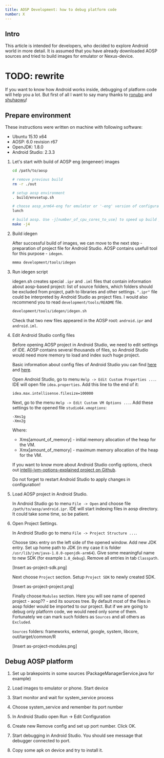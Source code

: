 ```yaml
---
title: AOSP Development: how to debug platform code
number: X
---
```


## Intro

This article is intended for developers, who decided to explore Android world
in more detail. It is assumed that you have already downloaded AOSP sources
and tried to build images for emulator or Nexus-device. 

# TODO: rewrite
If you want to know
how Android works inside, debugging of platform code will help you a lot.
But first of all I want to say many thanks to [ronubo][ronubo-site] and
[shuhaowu][shuhaowu-site]!

## Prepare environment

These instructions were written on machine with following software:

- Ubuntu 15.10 x64
- AOSP: 6.0 revision r67
- OpenJDK: 1.8.0
- Android Studio: 2.3.3

1. Let's start with build of AOSP eng (engeneer) images

    ``` bash
    cd /path/to/aosp

    # remove previous build
    rm -r ./out

    # setup aosp environment
    . build/envsetup.sh

    # choose aosp_arm64-eng for emulator or '-eng' version of configuration of your device
    lunch

    # build aosp. Use -j[number_of_cpu_cores_to_use] to speed up build process.
    make -j4
    ```

2. Build idegen

    After successful build of images, we can move to the next step - preparation of
    project file for Android Studio. AOSP contains usefull tool for this purpose - `idegen`.

    ``` bash
    mmma development/tools/idegen
    ```

3. Run idegen script

    idegen.sh creates special `.ipr` and `.iml` files that contain information
    about aosp-based project: list of source folders, which folders should be excluded
    from project, path to libraries and other settings. `".ipr"` file could be interpreted by
    Android Studio as project files. I would also recommend you to read
    `development/tools/README` file.

    ``` bash
    development/tools/idegen/idegen.sh
    ```

    Check that two new files appeared in the AOSP root: `android.ipr` and `android.iml`.

4. Edit Android Studio config files

    Before opening AOSP project in Android Studio, we need to edit settings of IDE.
    AOSP contains several thousands of files, so Android Studio would need more memory
    to load and index such huge project.

    Basic information about config files of Android Studio you can find [here][google-as-config]
    and [here][intellij-as-config].

    Open Android Studio, go to menu `Help -> Edit Custom Properties ...`. IDE will open file
    `idea.properties`. Add this line to the end of it:

    ```
    idea.max.intellisense.filesize=100000
    ```

    Next, go to the menu `Help -> Edit Custom VM Options ...`. Add these settings to the opened
    file `studio64.vmoptions`:

    ```
    -Xms1g
    -Xmx2g
    ```

    Where:

     - Xms[amount_of_memory] - initial memory allocation of the heap for the VM.
     - Xmx[amount_of_memory] - maximum memory allocation of the heap for the VM.

    If you want to know more about Android Studio config options, check out
    [intellij-jvm-options-explained project on Github][jvm-opts-explained].

    Do not forget to restart Android Studio to apply changes in configuration!

5. Load AOSP project in Android Studio.

    In Android Studio go to menu `File -> Open` and choose file `/path/to/aosp/android.ipr`.
    IDE will start indexing files in aosp directory. It could take some time, so be patient.

6. Open Project Settings.

    In Android Studio go to menu `File -> Project Structure ...`. 

    Choose `SDKs` entry on the left side of the opened window. Add new JDK entry.
    Set up home path to JDK (in my case it is folder `/usr/lib/jvm/java-1.8.0-openjdk-arm64`).
    Give some meaningful name to new SDK (for example `1.8_debug`).
    Remove all entries in tab `Classpath`.

    [Insert as-project-sdk.png]

    Next choose `Project` section. Setup `Project SDK` to newly created SDK.

    [Insert as-project-project.png]

    Finally choose `Modules` section. Here you will see name of opened project - aosp?? - and
    its sources tree. By default most of the files in aosp folder would be imported to
    our project. But if we are going to debug only platform code, we would need only some of them.
    Fortunately we can mark such folders as `Sources` and all others as `Excluded`.

    `Sources` folders: frameworks, external, google, system, libcore, out/target/common/R

    [Insert as-project-modules.png]


## Debug AOSP platform

1. Set up brakepoints in some sources (PackageManagerService.java for example)

2. Load images to emulator or phone. Start device

3. Start monitor and wait for system_service process

4. Choose system_service and remember its port number

5. In Android Studio open Run -> Edit Configuration

6. Create new Remove config and set up port number. Click OK.

7. Start debugging in Android Studio. You should see message that debugger connected to port.

8. Copy some apk on device and try to install it.

[ronubo-site]: http://ronubo.blogspot.ru/2016/01/debugging-aosp-platform-code-with.html
[shuhaowu-site]: https://shuhaowu.com/blog/setting_up_intellij_with_aosp_development.html
[google-as-config]: https://developer.android.com/studio/intro/studio-config.html
[intellij-as-config]: https://intellij-support.jetbrains.com/hc/en-us/articles/206544869-Configuring-JVM-options-and-platform-properties
[jvm-opts-explained]: https://github.com/FoxxMD/intellij-jvm-options-explained
